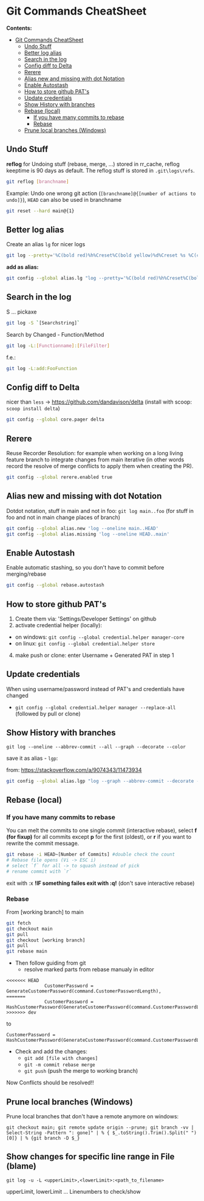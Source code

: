 # Git Commands CheatSheet

**Contents:**
- [Git Commands CheatSheet](#git-commands-cheatsheet)
  - [Undo Stuff](#undo-stuff)
  - [Better log alias](#better-log-alias)
  - [Search in the log](#search-in-the-log)
  - [Config diff to Delta](#config-diff-to-delta)
  - [Rerere](#rerere)
  - [Alias new and missing with dot Notation](#alias-new-and-missing-with-dot-notation)
  - [Enable Autostash](#enable-autostash)
  - [How to store github PAT's](#how-to-store-github-pats)
  - [Update credentials](#update-credentials)
  - [Show History with branches](#show-history-with-branches)
  - [Rebase (local)](#rebase-local)
    - [If you have many commits to rebase](#if-you-have-many-commits-to-rebase)
    - [Rebase](#rebase)
  - [Prune local branches (Windows)](#prune-local-branches-windows)

## Undo Stuff

**reflog** for Undoing stuff (rebase, merge, ...) stored in rr_cache, reflog keeptime is 90 days as default. The reflog stuff is stored in `.git\logs\refs`.

```bash
git reflog [branchname]
```

Example: Undo one wrong git action (`[branchname]@{[number of actions to undo]}`), `HEAD` can also be
used in branchname

```bash
git reset --hard main@{1}
```

## Better log alias

Create an alias `lg` for nicer logs

```bash
git log --pretty='%C(bold red)%h%Creset%C(bold yellow)%d%Creset %s %C(cyan)(%ar)%Creset'
```

**add as alias:**

```bash
git config --global alias.lg "log --pretty='%C(bold red)%h%Creset%C(bold yellow)%d%Creset %s %C(cyan)(%ar)%Creset'" 
```

## Search in the log

S ... pickaxe

```bash
git log -S `[Searchstring]`
```

Search by Changed - Function/Method

```bash
git log -L:[Functionname]:[FileFilter]
```

f.e.:
```bash
git log -L:add:FooFunction
```

## Config diff to Delta

nicer than `less` -> https://github.com/dandavison/delta (install with scoop: `scoop install delta`)

```bash
git config --global core.pager delta
```

## Rerere

Reuse Recorder Resolution: for example when working on a long living feature branch to integrate changes from main iterative (in other words record the resolve of merge conflicts to apply them when creating the PR).

```bash
git config --global rerere.enabled true
```

## Alias new and missing with dot Notation

Dotdot notation, stuff in main and not in foo: `git log main..foo` (for stuff in foo and not in main change places of branch)

```bash
git config --global alias.new 'log --oneline main..HEAD'
git config --global alias.missing 'log --oneline HEAD..main'
```

## Enable Autostash

Enable automatic stashing, so you don't have to commit before merging/rebase

```bash
git config --global rebase.autostash
```

## How to store github PAT's

1. Create them via: 'Settings/Developer Settings' on github
2. activate credential helper (locally): 
  * on windows: `git config --global credential.helper manager-core`
  * on linux: `git config --global credential.helper store`
4. make push or clone: enter Username + Generated PAT in step 1

## Update credentials

When using username/password instead of PAT's and credentials have changed
  * `git config --global credential.helper manager --replace-all` (followed by pull or clone)

## Show History with branches

```git log --oneline --abbrev-commit --all --graph --decorate --color```

save it as alias - `lgp`:

from: https://stackoverflow.com/a/9074343/11473934 

```bash
git config --global alias.lgp "log --graph --abbrev-commit --decorate --format=format:'%C(bold blue)%h%C(reset) - %C(bold green)(%ar)%C(reset) %C(white)%s%C(reset) %C(dim white)- %an%C(reset)%C(auto)%d%C(reset)' --all"
```

## Rebase (local)

### If you have many commits to rebase 

You can melt the commits to one single commit (interactive rebase),
select **f (for fixup)** for all commits except **p** for the first (oldest), or **r** if you want to rewrite the commit message.

```bash
git rebase -i HEAD~[Number of Commits] #double check the count
# Rebase file opens (Vi -> ESC i)
# select `f` for all -> to squash instead of pick
# rename commit with `r` 
```
exit with :x
**!IF something failes exit with :q!** (don't save interactive rebase)

### Rebase

From [working branch] to main

```bash
git fetch
git checkout main
git pull
git checkout [working branch]
git pull
git rebase main
```
* Then follow guiding from git
  * resolve marked parts from rebase manualy in editor
```
<<<<<<< HEAD
              CustomerPassword = GenerateCustomerPassword(command.CustomerPasswordLength),
=======
              CustomerPassword = HashCustomerPassword(GenerateCustomerPassword(command.CustomerPasswordLength)),
>>>>>>> dev
``` 
to
```            
CustomerPassword = HashCustomerPassword(GenerateCustomerPassword(command.CustomerPasswordLength)),
```
* Check and add the changes:
   *   `git add [file with changes]`
   *   `git -m commit rebase merge`
   *   `git push` (push the merge to working branch)

Now Conflicts should be resolved!!

## Prune local branches (Windows)

Prune local branches that don't have a remote anymore on windows:

`git checkout main; git remote update origin --prune; git branch -vv | Select-String -Pattern ": gone]" | % { $_.toString().Trim().Split(" ")[0]} | % {git branch -D $_}`

## Show changes for specific line range in File (blame)

`git log -u -L <upperLimit>,<lowerLimit>:<path_to_filename>`

upperLimit, lowerLimit ... Linenumbers to check/show
